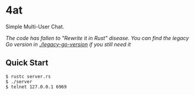 # 4at

Simple Multi-User Chat. 

*The code has fallen to "Rewrite it in Rust" disease. You can find the legacy Go version in [./legacy-go-version](./legacy-go-version) if you still need it*

## Quick Start

```console
$ rustc server.rs
$ ./server
$ telnet 127.0.0.1 6969
```
